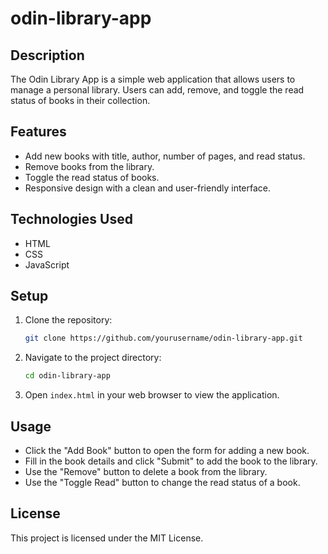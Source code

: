 # odin-library-app
## Description
The Odin Library App is a simple web application that allows users to manage a personal library. Users can add, remove, and toggle the read status of books in their collection.

## Features
- Add new books with title, author, number of pages, and read status.
- Remove books from the library.
- Toggle the read status of books.
- Responsive design with a clean and user-friendly interface.

## Technologies Used
- HTML
- CSS
- JavaScript

## Setup
1. Clone the repository:
    ```sh
    git clone https://github.com/yourusername/odin-library-app.git
    ```
2. Navigate to the project directory:
    ```sh
    cd odin-library-app
    ```
3. Open `index.html` in your web browser to view the application.

## Usage
- Click the "Add Book" button to open the form for adding a new book.
- Fill in the book details and click "Submit" to add the book to the library.
- Use the "Remove" button to delete a book from the library.
- Use the "Toggle Read" button to change the read status of a book.

## License
This project is licensed under the MIT License.